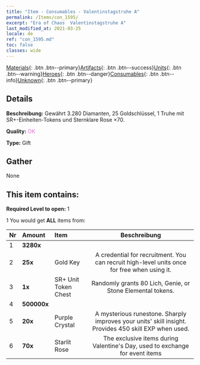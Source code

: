 ```yaml
---
title: "Item - Consumables - Valentinstagstruhe A"
permalink: /Items/con_1595/
excerpt: "Era of Chaos  Valentinstagstruhe A"
last_modified_at: 2021-03-25
locale: de
ref: "con_1595.md"
toc: false
classes: wide
---
```

 [Materials](/de/Items/){: .btn .btn--primary}[Artifacts](/de/Items/Artifacts/){: .btn .btn--success}[Units](/de/Items/Units/){: .btn .btn--warning}[Heroes](/de/Items/Heroes/){: .btn .btn--danger}[Consumables](/de/Items/Consumables/){: .btn .btn--info}[Unknown](/de/Items/Unknown/){: .btn .btn--primary}

## Details
 **Beschreibung:** Gewährt 3.280 Diamanten, 25 Goldschlüssel, 1 Truhe mit SR+-Einheiten-Tokens und Sternklare Rose ×70.

 **Quality:** <span style="color: #DA70D6">OK</span>

 **Type:** Gift

## Gather

  None

## This item contains:

 **Required Level to open:** 1

 1 You would get **ALL** items  from:

  | Nr | Amount |     Item    | Beschreibung |
  |:---|:-------|:------------|:-----------:|
  | 1 |  **3280x** | <i class="fas fa-gem"/> |  | 
  | 2 |  **25x** | Gold Key | A credential for recruitment. You can recruit high-level units once for free when using it.  | 
  | 3 |  **1x** | SR+ Unit Token Chest | Randomly grants 80 Lich, Genie, or Stone Elemental tokens.  | 
  | 4 |  **500000x** | <i class="fas fa-coins"/> |  | 
  | 5 |  **20x** | Purple Crystal | A mysterious runestone. Sharply improves your units' skill insight. Provides 450 skill EXP when used.  | 
  | 6 |  **70x** | Starlit Rose | The exclusive items during Valentine's Day, used to exchange for event items  | 
